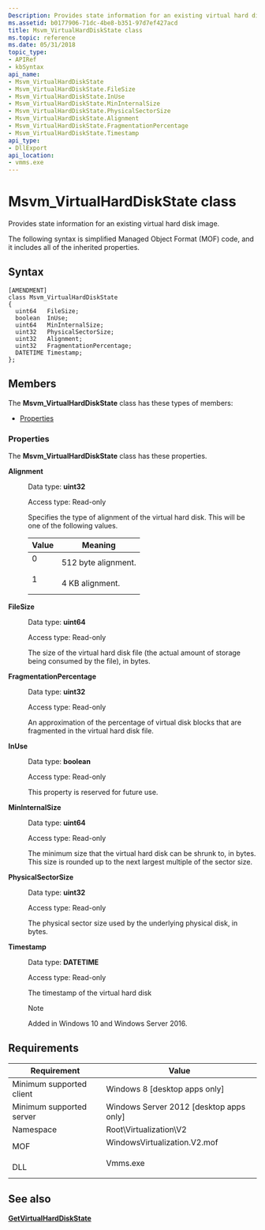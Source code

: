 ```yaml
---
Description: Provides state information for an existing virtual hard disk image.
ms.assetid: b0177906-71dc-4be8-b351-97d7ef427acd
title: Msvm_VirtualHardDiskState class
ms.topic: reference
ms.date: 05/31/2018
topic_type: 
- APIRef
- kbSyntax
api_name: 
- Msvm_VirtualHardDiskState
- Msvm_VirtualHardDiskState.FileSize
- Msvm_VirtualHardDiskState.InUse
- Msvm_VirtualHardDiskState.MinInternalSize
- Msvm_VirtualHardDiskState.PhysicalSectorSize
- Msvm_VirtualHardDiskState.Alignment
- Msvm_VirtualHardDiskState.FragmentationPercentage
- Msvm_VirtualHardDiskState.Timestamp
api_type: 
- DllExport
api_location: 
- vmms.exe
---
```


# Msvm\_VirtualHardDiskState class

Provides state information for an existing virtual hard disk image.

The following syntax is simplified Managed Object Format (MOF) code, and it includes all of the inherited properties.

## Syntax

``` syntax
[AMENDMENT]
class Msvm_VirtualHardDiskState
{
  uint64   FileSize;
  boolean  InUse;
  uint64   MinInternalSize;
  uint32   PhysicalSectorSize;
  uint32   Alignment;
  uint32   FragmentationPercentage;
  DATETIME Timestamp;
};
```

## Members

The **Msvm\_VirtualHardDiskState** class has these types of members:

-   [Properties](#properties)

### Properties

The **Msvm\_VirtualHardDiskState** class has these properties.

<dl> <dt>

**Alignment**
</dt> <dd> <dl> <dt>

Data type: **uint32**
</dt> <dt>

Access type: Read-only
</dt> </dl>

Specifies the type of alignment of the virtual hard disk. This will be one of the following values.



| Value                                                                        | Meaning                        |
|------------------------------------------------------------------------------|--------------------------------|
| <dl> <dt>0</dt> </dl> | 512 byte alignment.<br/> |
| <dl> <dt>1</dt> </dl> | 4 KB alignment.<br/>     |



 

</dd> <dt>

**FileSize**
</dt> <dd> <dl> <dt>

Data type: **uint64**
</dt> <dt>

Access type: Read-only
</dt> </dl>

The size of the virtual hard disk file (the actual amount of storage being consumed by the file), in bytes.

</dd> <dt>

**FragmentationPercentage**
</dt> <dd> <dl> <dt>

Data type: **uint32**
</dt> <dt>

Access type: Read-only
</dt> </dl>

An approximation of the percentage of virtual disk blocks that are fragmented in the virtual hard disk file.

</dd> <dt>

**InUse**
</dt> <dd> <dl> <dt>

Data type: **boolean**
</dt> <dt>

Access type: Read-only
</dt> </dl>

This property is reserved for future use.

</dd> <dt>

**MinInternalSize**
</dt> <dd> <dl> <dt>

Data type: **uint64**
</dt> <dt>

Access type: Read-only
</dt> </dl>

The minimum size that the virtual hard disk can be shrunk to, in bytes. This size is rounded up to the next largest multiple of the sector size.

</dd> <dt>

**PhysicalSectorSize**
</dt> <dd> <dl> <dt>

Data type: **uint32**
</dt> <dt>

Access type: Read-only
</dt> </dl>

The physical sector size used by the underlying physical disk, in bytes.

</dd> <dt>

**Timestamp**
</dt> <dd> <dl> <dt>

Data type: **DATETIME**
</dt> <dt>

Access type: Read-only
</dt> </dl>

The timestamp of the virtual hard disk

> [!Note]  
> Added in Windows 10 and Windows Server 2016.

 

</dd> </dl>

## Requirements



| Requirement | Value |
|-------------------------------------|---------------------------------------------------------------------------------------------------------|
| Minimum supported client<br/> | Windows 8 \[desktop apps only\]<br/>                                                              |
| Minimum supported server<br/> | Windows Server 2012 \[desktop apps only\]<br/>                                                    |
| Namespace<br/>                | Root\\Virtualization\\V2<br/>                                                                     |
| MOF<br/>                      | <dl> <dt>WindowsVirtualization.V2.mof</dt> </dl> |
| DLL<br/>                      | <dl> <dt>Vmms.exe</dt> </dl>                     |



## See also

<dl> <dt>

[**GetVirtualHardDiskState**](getvirtualharddiskstate-msvm-imagemanagementservice.md)
</dt> </dl>

 

 




